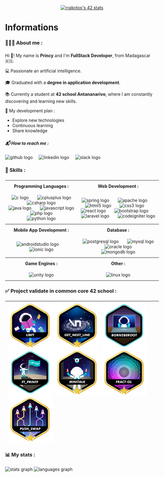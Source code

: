 <div align="center">  
  <a href="https://github.com/oakoudad/badge42"><img src="https://badge.mediaplus.ma/greenbinary/rrakotos?1337Badge=off&UM6P=off" alt="rrakotos's 42 stats" /></a>
</div>

###

<h1 align="left">Informations</h1>

###

<h3 align="left">​🧑🏻‍💻​ About me :</h3>

###

Hi ​👋​! My name is **Princy** and I'm **FullStack Developer**, from Madagascar ​​🇲🇬​.

​​💻 ​Passionate an artificial intelligence.

​​🎓​ Graduated with a **degree in application development**.

​​​📚​ Currently a student at **42 school Antananarivo**, where I am constantly discovering and learning new skills.

​🌱​ My development plan :
 - Explore new technologies
- Continuous learning
- Share knowledge

###

<h5 align="left">📬 How to reach me :</h5>

###

<div align="left">
  <img src="https://skillicons.dev/icons?i=github" height="40" alt="github logo"  />
  <img width="12" />
  <img src="https://cdn.jsdelivr.net/gh/devicons/devicon/icons/linkedin/linkedin-original.svg" height="40" alt="linkedin logo"  />
  <img width="12" />
  <img src="https://cdn.jsdelivr.net/gh/devicons/devicon/icons/slack/slack-original.svg" height="40" alt="slack logo"  />
</div>

###

<h3 align="left">​​​🎯​​ Skills :</h3>

###

<table style="width: 100%; text-align: center; border-spacing: 15px;">
    <tr>
        <th style="padding: 10px;">Programming Languages :</th>
        <th style="padding: 10px;">Web Development :</th>
    </tr>
    <tr>
        <td style="padding: 10px;">
            <img src="https://cdn.jsdelivr.net/gh/devicons/devicon/icons/c/c-original.svg" height="60" alt="c logo" />
            <img width="20" />
            <img src="https://cdn.jsdelivr.net/gh/devicons/devicon/icons/cplusplus/cplusplus-original.svg" height="60" alt="cplusplus logo" />
            <img width="20" />
            <img src="https://cdn.jsdelivr.net/gh/devicons/devicon/icons/csharp/csharp-original.svg" height="60" alt="csharp logo" />
            <img width="20" />
            <img src="https://cdn.jsdelivr.net/gh/devicons/devicon/icons/java/java-original.svg" height="60" alt="java logo" />
            <img width="20" />
            <img src="https://cdn.jsdelivr.net/gh/devicons/devicon/icons/javascript/javascript-original.svg" height="60" alt="javascript logo" />
            <img width="20" />
            <img src="https://cdn.jsdelivr.net/gh/devicons/devicon/icons/php/php-original.svg" height="60" alt="php logo" />
            <img width="20" />
            <img src="https://cdn.jsdelivr.net/gh/devicons/devicon/icons/python/python-original.svg" height="60" alt="python logo" />
        </td>
        <td style="padding: 10px;">
            <img src="https://cdn.jsdelivr.net/gh/devicons/devicon/icons/spring/spring-original.svg" height="60" alt="spring logo" />
            <img width="20" />
            <img src="https://cdn.jsdelivr.net/gh/devicons/devicon/icons/apache/apache-original.svg" height="60" alt="apache logo" />
            <img width="20" />
            <img src="https://cdn.jsdelivr.net/gh/devicons/devicon/icons/html5/html5-original.svg" height="60" alt="html5 logo" />
            <img width="20" />
            <img src="https://cdn.jsdelivr.net/gh/devicons/devicon/icons/css3/css3-original.svg" height="60" alt="css3 logo" />
            <img width="20" />
            <img src="https://cdn.jsdelivr.net/gh/devicons/devicon/icons/react/react-original.svg" height="60" alt="react logo" />
            <img width="20" />
            <img src="https://cdn.jsdelivr.net/gh/devicons/devicon/icons/bootstrap/bootstrap-original.svg" height="60" alt="bootstrap logo" />
            <img width="20" />
            <img src="https://cdn.jsdelivr.net/gh/devicons/devicon/icons/laravel/laravel-original.svg" height="60" alt="laravel logo" />
            <img width="20" />
            <img src="https://cdn.jsdelivr.net/gh/devicons/devicon/icons/codeigniter/codeigniter-plain.svg" height="60" alt="codeigniter logo" />
        </td>
    </tr>
    <tr>
        <th style="padding: 10px;">Mobile App Development :</th>
        <th style="padding: 10px;">Database :</th>
    </tr>
    <tr>
        <td style="padding: 10px;">
            <img src="https://cdn.jsdelivr.net/gh/devicons/devicon/icons/androidstudio/androidstudio-original.svg" height="60" alt="androidstudio logo" />
            <img width="20" />
            <img src="https://cdn.simpleicons.org/ionic/3880FF" height="60" alt="ionic logo" />
        </td>
        <td style="padding: 10px;">
            <img src="https://cdn.jsdelivr.net/gh/devicons/devicon/icons/postgresql/postgresql-original.svg" height="60" alt="postgresql logo" />
            <img width="20" />
            <img src="https://cdn.jsdelivr.net/gh/devicons/devicon/icons/mysql/mysql-original.svg" height="60" alt="mysql logo" />
            <img width="20" />
            <img src="https://cdn.jsdelivr.net/gh/devicons/devicon/icons/oracle/oracle-original.svg" height="60" alt="oracle logo" />
            <img width="20" />
            <img src="https://cdn.jsdelivr.net/gh/devicons/devicon/icons/mongodb/mongodb-original.svg" height="60" alt="mongodb logo" />
        </td>
    </tr>
    <tr>
        <th style="padding: 10px;">Game Engines :</th>
        <th style="padding: 10px;">Other :</th>
    </tr>
    <tr>
        <td style="padding: 10px;">
            <img src="https://cdn.simpleicons.org/unity/FFFFFF" height="60" alt="unity logo" />
        </td>
        <td style="padding: 10px;">
            <img src="https://cdn.jsdelivr.net/gh/devicons/devicon/icons/linux/linux-original.svg" height="60" alt="linux logo" />
        </td>
    </tr>
</table>


###

<h3 align="left">✅​ Project validate in common core 42 school :</h3>

###


| ![libft-bonus](./badges/libftm.png) ![get_next_line-bonus](./badges/get_next_linem.png) ![born2beroot](./badges/born2beroote.png) ![ft_printf](./badges/ft_printfe.png)  ![minitalk-bonus](./badges/minitalkm.png) ![fractol-bonus](./badges/fract-olm.png) ![push_swap-bonus](./badges/push_swapm.png)  |
| :------------  |
###

<h3 align="left">📊​ My stats :</h3>

###

<div align="left">
  <img src="https://github-readme-stats.vercel.app/api?username=PrincyRaks&hide_title=false&hide_rank=false&show_icons=true&include_all_commits=true&count_private=true&disable_animations=false&theme=algolia&locale=en&hide_border=false&order=1" height="170" alt="stats graph"  />
  <img src="https://github-readme-stats.vercel.app/api/top-langs?username=PrincyRaks&locale=en&hide_title=false&layout=compact&card_width=320&langs_count=5&theme=algolia&hide_border=false&order=2" height="170" alt="languages graph"  />
</div>
